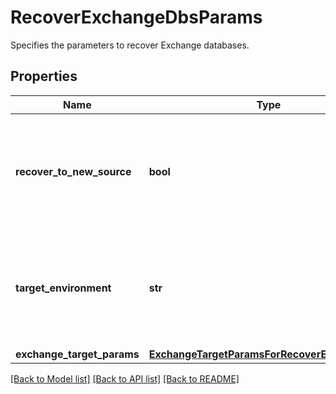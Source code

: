 # RecoverExchangeDbsParams

Specifies the parameters to recover Exchange databases.

## Properties
Name | Type | Description | Notes
------------ | ------------- | ------------- | -------------
**recover_to_new_source** | **bool** | Specifies the parameter whether the recovery should be performed to a new or an existing target. | 
**target_environment** | **str** | Specifies the environment of the recovery target. The corresponding params below must be filled out. | defaults to "kExchange"
**exchange_target_params** | [**ExchangeTargetParamsForRecoverExchangeDbs**](ExchangeTargetParamsForRecoverExchangeDbs.md) |  | [optional] 

[[Back to Model list]](../README.md#documentation-for-models) [[Back to API list]](../README.md#documentation-for-api-endpoints) [[Back to README]](../README.md)



